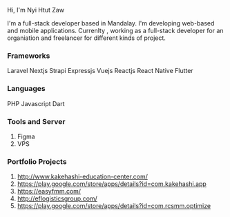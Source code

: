 Hi, I'm Nyi Htut Zaw


I'm a full-stack developer based in Mandalay. I'm developing web-based and mobile applications. Currenlty , working as a full-stack developer for an organiation and freelancer for different kinds of project. 

### Frameworks
Laravel
Nextjs
Strapi 
Expressjs
Vuejs
Reactjs
React Native
Flutter

### Languages
PHP
Javascript
Dart

### Tools and Server
1. Figma
2. VPS 


### Portfolio Projects
1. http://www.kakehashi-education-center.com/
2. https://play.google.com/store/apps/details?id=com.kakehashi.app
3. https://easyfmm.com/
4. http://eflogisticsgroup.com/
5. https://play.google.com/store/apps/details?id=com.rcsmm.optimize
